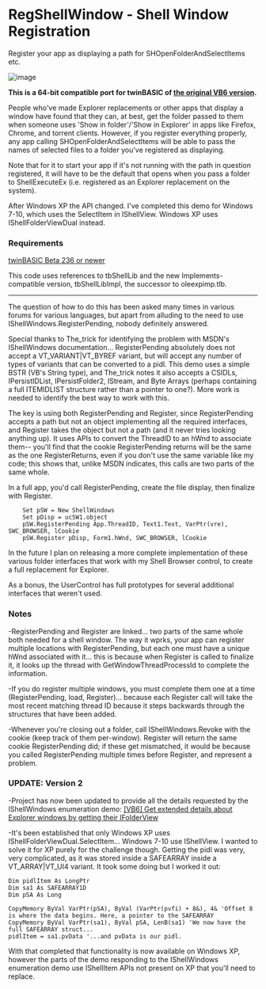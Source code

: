 # RegShellWindow - Shell Window Registration

Register your app as displaying a path for SHOpenFolderAndSelectItems etc.

![image](https://user-images.githubusercontent.com/7834493/213883166-746bb8a4-81b9-4869-8ada-0a9dbaacc12c.png)

**This is a 64-bit compatible port for twinBASIC of [the original VB6 version](https://www.vbforums.com/showthread.php?894889-VB6-Using-IShellWindows-to-register-for-SHOpenFolderAndSelectItems).**

People who've made Explorer replacements or other apps that display a window have found that they can, at best, get the folder passed to them when someone uses 'Show in folder'/'Show in Explorer' in apps like Firefox, Chrome, and torrent clients. However, if you register everything properly, any app calling SHOpenFolderAndSelectItems will be able to pass the names of selected files to a folder you've registered as displaying.

Note that for it to start your app if it's not running with the path in question registered, it will have to be the default that opens when you pass a folder to ShellExecuteEx (i.e. registered as an Explorer replacement on the system).

After Windows XP the API changed. I've completed this demo for Windows 7-10, which uses the SelectItem in IShellView. Windows XP uses IShellFolderViewDual instead.

### Requirements
[twinBASIC Beta 236 or newer](https://github.com/twinbasic/twinbasic/releases)

This code uses references to tbShellLib and the new Implements-compatible version, tbShellLibImpl, the successor to oleexpimp.tlb.

---

The question of how to do this has been asked many times in various forums for various languages, but apart from alluding to the need to use IShellWindows.RegisterPending, nobody definitely answered.

Special thanks to The_trick for identifying the problem with MSDN's IShellWindows documentation... RegisterPending absolutely does not accept a VT_VARIANT|VT_BYREF variant, but will accept any number of types of variants that can be converted to a pidl. This demo uses a simple BSTR (VB's String type), and The_trick notes it also accepts a CSIDLs, IPersistIDList, IPersistFolder2, IStream, and Byte Arrays (perhaps containing a full ITEMIDLIST structure rather than a pointer to one?). More work is needed to identify the best way to work with this.

The key is using both RegisterPending and Register, since RegisterPending accepts a path but not an object implementing all the required interfaces, and Register takes the object but not a path (and it never tries looking anything up). It uses APIs to convert the ThreadID to an hWnd to associate them-- you'll find that the cookie RegisterPending returns will be the same as the one RegisterReturns, even if you don't use the same variable like my code; this shows that, unlike MSDN indicates, this calls are two parts of the same whole.

In a full app, you'd call RegisterPending, create the file display, then finalize with Register.

```
    Set pSW = New ShellWindows
    Set pDisp = ucSW1.object
    pSW.RegisterPending App.ThreadID, Text1.Text, VarPtr(vre), SWC_BROWSER, lCookie
    pSW.Register pDisp, Form1.hWnd, SWC_BROWSER, lCookie
```

In the future I plan on releasing a more complete implementation of these various folder interfaces that work with my Shell Browser control, to create a full replacement for Explorer.

As a bonus, the UserControl has full prototypes for several additional interfaces that weren't used.

### Notes

-RegisterPending and Register are linked... two parts of the same whole both needed for a shell window. The way it wprks, your app can register multiple locations with RegisterPending, but each one must have a unique hWnd associated with it... this is because when Register is called to finalize it, it looks up the thread with GetWindowThreadProcessId to complete the information.

-If you do register multiple windows, you must complete them one at a time (RegisterPending, load, Register)... because each Register call will take the most recent matching thread ID because it steps backwards through the structures that have been added.

-Whenever you're closing out a folder, call IShellWindows.Revoke with the cookie (keep track of them per-window). Register will return the same cookie RegisterPending did; if these get mismatched, it would be because you called RegisterPending multiple times before Register, and represent a problem.

### UPDATE: Version 2
-Project has now been updated to provide all the details requested by the IShellWindows enumeration demo:
[[VB6] Get extended details about Explorer windows by getting their IFolderView](https://www.vbforums.com/showthread.php?818959-VB6-Get-extended-details-about-Explorer-windows-by-getting-their-IFolderView)

-It's been established that only Windows XP uses IShellFolderViewDual.SelectItem... Windows 7-10 use IShellView. I wanted to solve it for XP purely for the challenge though. Getting the pidl was very, very complicated, as it was stored inside a SAFEARRAY inside a VT_ARRAY|VT_UI4 variant. It took some doing but I worked it out:

```
Dim pidlItem As LongPtr
Dim sa1 As SAFEARRAY1D
Dim pSA As Long

CopyMemory ByVal VarPtr(pSA), ByVal (VarPtr(pvfi) + 8&), 4& 'Offset 8 is where the data begins. Here, a pointer to the SAFEARRAY
CopyMemory ByVal VarPtr(sa1), ByVal pSA, LenB(sa1) 'We now have the full SAFEARRAY struct...
pidlItem = sa1.pvData '...and pvData is our pidl.
```

With that completed that functionality is now available on Windows XP, however the parts of the demo responding to the IShellWindows enumeration demo use IShellItem APIs not present on XP that you'll need to replace.
